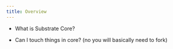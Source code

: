 ```yaml
---
title: Overview
---
```


* What is Substrate Core?

* Can I touch things in core? (no you will basically need to fork)